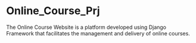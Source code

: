 # Online_Course_Prj
 The Online Course Website is a platform developed using Django Framework that facilitates the management and delivery of online courses.
